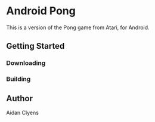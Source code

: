 # Android Pong
This is a version of the Pong game from Atari, for Android.

## Getting Started
### Downloading
### Building

## Author
Aidan Clyens
